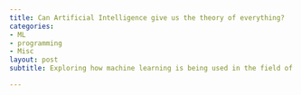 ```yaml
---
title: Can Artificial Intelligence give us the theory of everything?
categories:
- ML
- programming
- Misc
layout: post
subtitle: Exploring how machine learning is being used in the field of physics and can it give us the theory of everything?

---
```



